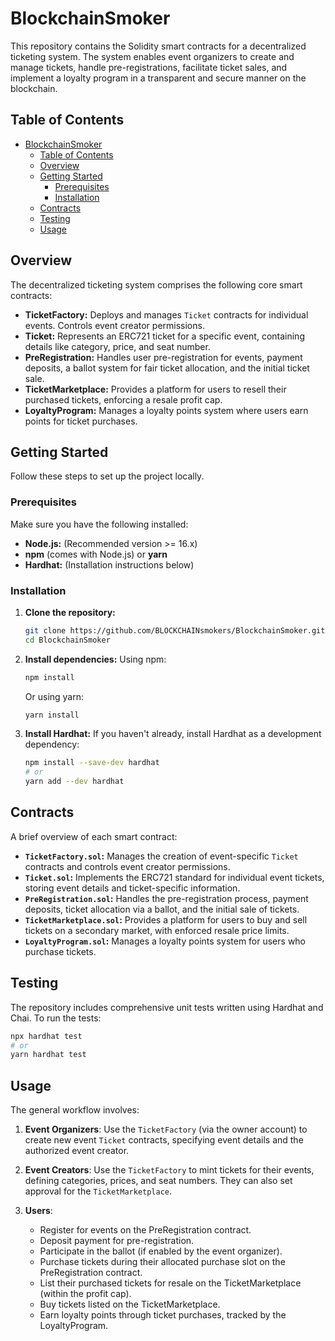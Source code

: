 # BlockchainSmoker

This repository contains the Solidity smart contracts for a decentralized ticketing system. The system enables event organizers to create and manage tickets, handle pre-registrations, facilitate ticket sales, and implement a loyalty program in a transparent and secure manner on the blockchain.

## Table of Contents

- [BlockchainSmoker](#blockchainsmoker)
  - [Table of Contents](#table-of-contents)
  - [Overview](#overview)
  - [Getting Started](#getting-started)
    - [Prerequisites](#prerequisites)
    - [Installation](#installation)
  - [Contracts](#contracts)
  - [Testing](#testing)
  - [Usage](#usage)

## Overview

The decentralized ticketing system comprises the following core smart contracts:

- **TicketFactory:** Deploys and manages `Ticket` contracts for individual events. Controls event creator permissions.
- **Ticket:** Represents an ERC721 ticket for a specific event, containing details like category, price, and seat number.
- **PreRegistration:** Handles user pre-registration for events, payment deposits, a ballot system for fair ticket allocation, and the initial ticket sale.
- **TicketMarketplace:** Provides a platform for users to resell their purchased tickets, enforcing a resale profit cap.
- **LoyaltyProgram:** Manages a loyalty points system where users earn points for ticket purchases.

## Getting Started

Follow these steps to set up the project locally.

### Prerequisites

Make sure you have the following installed:

- **Node.js:** (Recommended version >= 16.x)
- **npm** (comes with Node.js) or **yarn**
- **Hardhat:** (Installation instructions below)

### Installation

1. **Clone the repository:**

    ```bash
    git clone https://github.com/BLOCKCHAINsmokers/BlockchainSmoker.git
    cd BlockchainSmoker
    ```

2. **Install dependencies:**
    Using npm:

    ```bash
    npm install
    ```

    Or using yarn:

    ```bash
    yarn install
    ```

3. **Install Hardhat:**
    If you haven't already, install Hardhat as a development dependency:

    ```bash
    npm install --save-dev hardhat
    # or
    yarn add --dev hardhat
    ```

## Contracts

A brief overview of each smart contract:

- **`TicketFactory.sol`:** Manages the creation of event-specific `Ticket` contracts and controls event creator permissions.
- **`Ticket.sol`:** Implements the ERC721 standard for individual event tickets, storing event details and ticket-specific information.
- **`PreRegistration.sol`:** Handles the pre-registration process, payment deposits, ticket allocation via a ballot, and the initial sale of tickets.
- **`TicketMarketplace.sol`:** Provides a platform for users to buy and sell tickets on a secondary market, with enforced resale price limits.
- **`LoyaltyProgram.sol`:** Manages a loyalty points system for users who purchase tickets.

## Testing

The repository includes comprehensive unit tests written using Hardhat and Chai. To run the tests:

```bash
npx hardhat test
# or
yarn hardhat test
```

## Usage

The general workflow involves:

1. **Event Organizers**: Use the `TicketFactory` (via the owner account) to create new event `Ticket` contracts, specifying event details and the authorized event creator.
2. **Event Creators**: Use the `TicketFactory` to mint tickets for their events, defining categories, prices, and seat numbers. They can also set approval for the `TicketMarketplace`.
3. **Users**:

   - Register for events on the PreRegistration contract.
   - Deposit payment for pre-registration.
   - Participate in the ballot (if enabled by the event organizer).
   - Purchase tickets during their allocated purchase slot on the PreRegistration contract.
   - List their purchased tickets for resale on the TicketMarketplace (within the profit cap).
   - Buy tickets listed on the TicketMarketplace.
   - Earn loyalty points through ticket purchases, tracked by the LoyaltyProgram.
